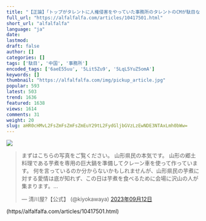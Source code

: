 ```yaml
---
title: "【正論】「トップがタレントに人権侵害をやっていた事務所のタレントのCMが駄目なら、CMで中国を映しちゃ駄目でしょ」【HotTweets】 "
full_url: "https://alfalfalfa.com/articles/10417501.html"
short_url: "alfalfalfa"
language: "ja"
date: 
lastmod: 
draft: false
author: []
categories: []
tags: ['駄目', '中国', '事務所']
encoded_tags: ['6aeE55uu', '5Lit5Zu9', '5LqL5YuZ5omA']
keywords: []
thumbnail: "https://alfalfalfa.com/img/pickup_article.jpg"
popular: 593
latest: 503
trend: 1636
featured: 1638
views: 1614
comments: 31
weight: 20
slug: aHR0cHMvL2FsZmFsZmFsZmEuY29tL2FydGljbGVzLzEwNDE3NTAxLmh0bWw=
---
```


![](https://alfalfalfa.com/img/pickup_article.jpg)

<blockquote class='twitter-tweet'><p lang='ja' dir='ltr'>まずはこちらの写真をご覧ください。 山形県民の本気です。 山形の郷土料理である芋煮を専用の巨大鍋を準備してクレーン車を使って作っています。 何を言っているのか分からないかもしれませんが、山形県民の芋煮に対する愛情は底が知れず、この日は芋煮を食べるために会場に沢山の人が集まります。… </p>— 清川屋?【公式】 (@kiyokawaya) <a href='https//twitter.com/kiyokawaya/status/1701410684997861686' target='_blank' rel='nofollow'>2023年09月12日</a></blockquote> 

(https//alfalfalfa.com/articles/10417501.html)
